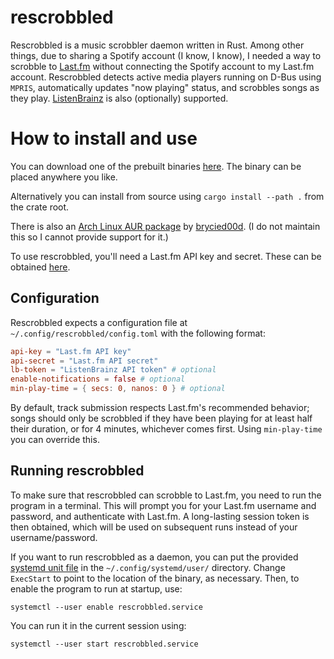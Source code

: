 # rescrobbled

Rescrobbled is a music scrobbler daemon written in Rust. Among other things, due to sharing a Spotify account (I know, I know), I needed a way to scrobble to [Last.fm](https://last.fm) without connecting the Spotify account to my Last.fm account. Rescrobbled detects active media players running on D-Bus using `MPRIS`, automatically updates "now playing" status, and scrobbles songs as they play. [ListenBrainz](https://listenbrainz.org) is also (optionally) supported.

# How to install and use

You can download one of the prebuilt binaries [here](https://github.com/InputUsername/rescrobbled/releases). The binary can be placed anywhere you like.

Alternatively you can install from source using `cargo install --path .` from the crate root.

There is also an [Arch Linux AUR package](https://aur.archlinux.org/packages/rescrobbled-git/) by [brycied00d](https://github.com/brycied00d). (I do not maintain this so I cannot provide support for it.)

To use rescrobbled, you'll need a Last.fm API key and secret. These can be obtained [here](https://www.last.fm/api/account/create).

## Configuration

Rescrobbled expects a configuration file at `~/.config/rescrobbled/config.toml` with the following format:
```toml
api-key = "Last.fm API key"
api-secret = "Last.fm API secret"
lb-token = "ListenBrainz API token" # optional
enable-notifications = false # optional
min-play-time = { secs: 0, nanos: 0 } # optional
```
By default, track submission respects Last.fm's recommended behavior; songs should only be scrobbled if they have been playing for at least half their duration, or for 4 minutes, whichever comes first. Using `min-play-time` you can override this.

## Running rescrobbled

To make sure that rescrobbled can scrobble to Last.fm, you need to run the program in a terminal. This will prompt you for your Last.fm username and password, and authenticate with Last.fm. A long-lasting session token is then obtained, which will be used on subsequent runs instead of your username/password.

If you want to run rescrobbled as a daemon, you can put the provided [systemd unit file](https://github.com/InputUsername/rescrobbled/blob/master/rescrobbled.service) in the `~/.config/systemd/user/` directory.
Change `ExecStart` to point to the location of the binary, as necessary. Then, to enable the program to run at startup, use:
```
systemctl --user enable rescrobbled.service
```
You can run it in the current session using:
```
systemctl --user start rescrobbled.service
```
